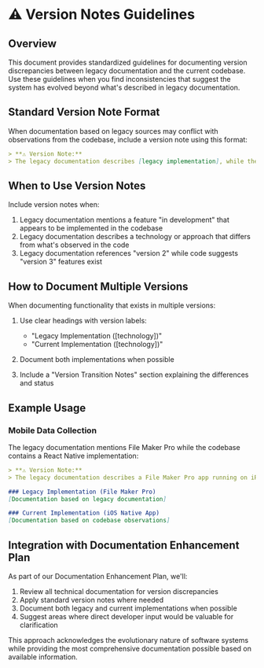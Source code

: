 # ⚠️ Version Notes Guidelines

## Overview
This document provides standardized guidelines for documenting version discrepancies between legacy documentation and the current codebase. Use these guidelines when you find inconsistencies that suggest the system has evolved beyond what's described in legacy documentation.

## Standard Version Note Format

When documentation based on legacy sources may conflict with observations from the codebase, include a version note using this format:

```markdown
> **⚠️ Version Note:**  
> The legacy documentation describes [legacy implementation], while the repository contains evidence of [current implementation]. This suggests a version transition may be underway or completed. Both implementations are documented for completeness.
```

## When to Use Version Notes

Include version notes when:

1. Legacy documentation mentions a feature "in development" that appears to be implemented in the codebase
2. Legacy documentation describes a technology or approach that differs from what's observed in the code
3. Legacy documentation references "version 2" while code suggests "version 3" features exist

## How to Document Multiple Versions

When documenting functionality that exists in multiple versions:

1. Use clear headings with version labels:
   - "Legacy Implementation ([technology])"
   - "Current Implementation ([technology])"

2. Document both implementations when possible

3. Include a "Version Transition Notes" section explaining the differences and status

## Example Usage

### Mobile Data Collection
The legacy documentation mentions File Maker Pro while the codebase contains a React Native implementation:

```markdown
> **⚠️ Version Note:**  
> The legacy documentation describes a File Maker Pro app running on iPads for field data collection, while the repository contains React Native/Expo code for iOS. This suggests the planned version 3 transition mentioned in the legacy documentation may be underway or completed.

### Legacy Implementation (File Maker Pro)
[Documentation based on legacy documentation]

### Current Implementation (iOS Native App)
[Documentation based on codebase observations]
```

## Integration with Documentation Enhancement Plan

As part of our Documentation Enhancement Plan, we'll:

1. Review all technical documentation for version discrepancies
2. Apply standard version notes where needed
3. Document both legacy and current implementations when possible
4. Suggest areas where direct developer input would be valuable for clarification

This approach acknowledges the evolutionary nature of software systems while providing the most comprehensive documentation possible based on available information.
